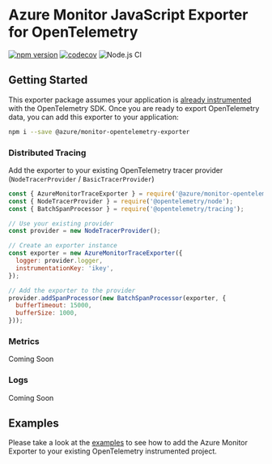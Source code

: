 
# Azure Monitor JavaScript Exporter for OpenTelemetry

[![npm version](https://badge.fury.io/js/%40azure%2Fmonitor-opentelemetry-exporter.svg)](https://badge.fury.io/js/%40azure%2Fmonitor-opentelemetry-exporter)
[![codecov](https://codecov.io/gh/microsoft/opentelemetry-azure-monitor-js/branch/master/graph/badge.svg)](https://codecov.io/gh/microsoft/opentelemetry-azure-monitor-js)
![Node.js CI](https://github.com/microsoft/opentelemetry-azure-monitor-js/workflows/Node.js%20CI/badge.svg)

## Getting Started

This exporter package assumes your application is [already instrumented](https://github.com/open-telemetry/opentelemetry-js/blob/master/getting-started/README.md) with the OpenTelemetry SDK. Once you are ready to export OpenTelemetry data, you can add this exporter to your application:

```zsh
npm i --save @azure/monitor-opentelemetry-exporter
```

### Distributed Tracing

Add the exporter to your existing OpenTelemetry tracer provider (`NodeTracerProvider` / `BasicTracerProvider`)

```js
const { AzureMonitorTraceExporter } = require('@azure/monitor-opentelemetry-exporter');
const { NodeTracerProvider } = require('@opentelemetry/node');
const { BatchSpanProcessor } = require('@opentelemetry/tracing');

// Use your existing provider
const provider = new NodeTracerProvider();

// Create an exporter instance
const exporter = new AzureMonitorTraceExporter({
  logger: provider.logger,
  instrumentationKey: 'ikey',
});

// Add the exporter to the provider
provider.addSpanProcessor(new BatchSpanProcessor(exporter, {
  bufferTimeout: 15000,
  bufferSize: 1000,
}));
```

### Metrics

Coming Soon

### Logs

Coming Soon

## Examples

Please take a look at the [examples](../examples) to see how to add the Azure Monitor Exporter to your existing OpenTelemetry instrumented project.
